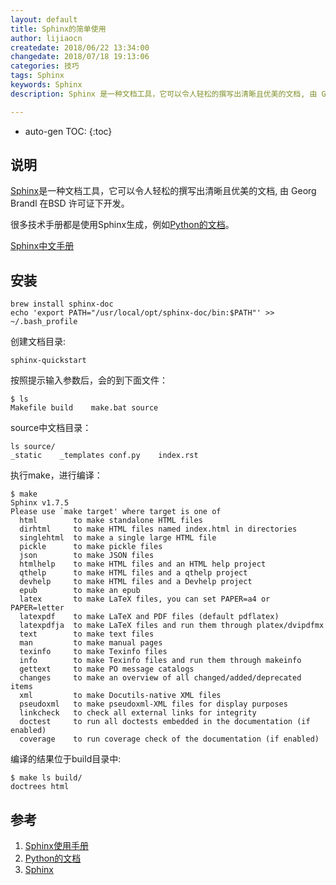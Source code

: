 ```yaml
---
layout: default
title: Sphinx的简单使用
author: lijiaocn
createdate: 2018/06/22 13:34:00
changedate: 2018/07/18 19:13:06
categories: 技巧
tags: Sphinx
keywords: Sphinx
description: Sphinx 是一种文档工具，它可以令人轻松的撰写出清晰且优美的文档, 由 Georg Brandl 在BSD 许可证下开发

---
```


* auto-gen TOC:
{:toc}

## 说明

[Sphinx][3]是一种文档工具，它可以令人轻松的撰写出清晰且优美的文档, 由 Georg Brandl 在BSD 许可证下开发。

很多技术手册都是使用Sphinx生成，例如[Python的文档][2]。

[Sphinx中文手册][1]

## 安装

	brew install sphinx-doc
	echo 'export PATH="/usr/local/opt/sphinx-doc/bin:$PATH"' >> ~/.bash_profile

创建文档目录:

	sphinx-quickstart

按照提示输入参数后，会的到下面文件：

	$ ls
	Makefile build    make.bat source

source中文档目录：

	ls source/
	_static    _templates conf.py    index.rst

执行make，进行编译：

	$ make
	Sphinx v1.7.5
	Please use `make target' where target is one of
	  html        to make standalone HTML files
	  dirhtml     to make HTML files named index.html in directories
	  singlehtml  to make a single large HTML file
	  pickle      to make pickle files
	  json        to make JSON files
	  htmlhelp    to make HTML files and an HTML help project
	  qthelp      to make HTML files and a qthelp project
	  devhelp     to make HTML files and a Devhelp project
	  epub        to make an epub
	  latex       to make LaTeX files, you can set PAPER=a4 or PAPER=letter
	  latexpdf    to make LaTeX and PDF files (default pdflatex)
	  latexpdfja  to make LaTeX files and run them through platex/dvipdfmx
	  text        to make text files
	  man         to make manual pages
	  texinfo     to make Texinfo files
	  info        to make Texinfo files and run them through makeinfo
	  gettext     to make PO message catalogs
	  changes     to make an overview of all changed/added/deprecated items
	  xml         to make Docutils-native XML files
	  pseudoxml   to make pseudoxml-XML files for display purposes
	  linkcheck   to check all external links for integrity
	  doctest     to run all doctests embedded in the documentation (if enabled)
	  coverage    to run coverage check of the documentation (if enabled)

编译的结果位于build目录中:

	$ make ls build/
	doctrees html

## 参考

1. [Sphinx使用手册][1]
2. [Python的文档][2]
3. [Sphinx][3]

[1]: https://zh-sphinx-doc.readthedocs.io/en/latest/ "Sphinx 使用手册" 
[2]: http://docs.python.org/ "Python文档"
[3]: http://www.sphinx-doc.org/en/master/ "Sphinx"
